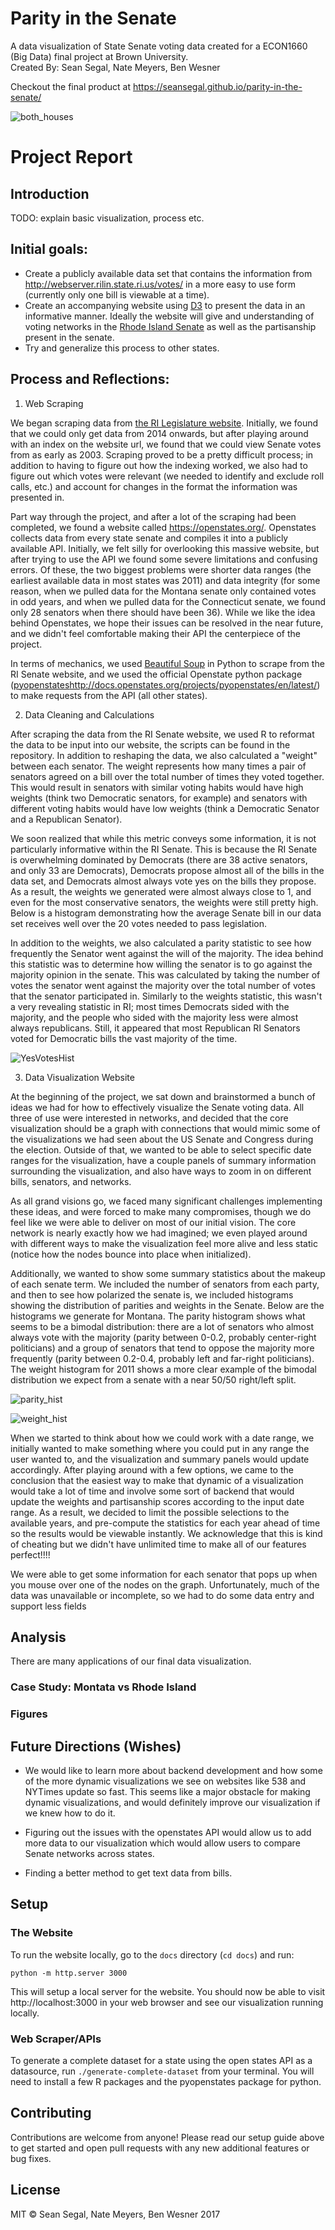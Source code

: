 # Parity in the Senate
A data visualization of State Senate voting data created for a ECON1660 (Big Data)
final project at Brown University.  
Created By: Sean Segal, Nate Meyers, Ben Wesner

Checkout the final product at https://seansegal.github.io/parity-in-the-senate/

![both_houses](https://github.com/seansegal/parity-in-the-senate/blob/master/docs/images/both_houses.png "Both Senate and House")

# Project Report
## Introduction
TODO: explain basic visualization, process etc.

## Initial goals:
- Create a publicly available data set that contains the information from http://webserver.rilin.state.ri.us/votes/ in a more easy to use form (currently only one bill is viewable at a time).
- Create an accompanying website using [D3](https://d3js.org/) to present the data in an informative manner. Ideally the website will give and understanding of voting networks in the [Rhode Island Senate](https://en.wikipedia.org/wiki/Rhode_Island_Senate) as well as the partisanship present in the senate.
- Try and generalize this process to other states.

## Process and Reflections:
1. Web Scraping

We began scraping data from [the RI Legislature website](http://webserver.rilin.state.ri.us/votes/). Initially, we found that we could only get data from 2014 onwards, but after playing around with an index on the website url, we found that we could view Senate votes from as early as 2003. Scraping proved to be a pretty difficult process; in addition to having to figure out how the indexing worked, we also had to figure out which votes were relevant (we needed to identify and exclude roll calls, etc.) and account for changes in the format the information was presented in.

Part way through the project, and after a lot of the scraping had been completed, we found a website called https://openstates.org/. Openstates collects data from every state senate and compiles it into a publicly available API. Initially, we felt silly for overlooking this massive website, but after trying to use the API we found some severe limitations and confusing errors. Of these, the two biggest problems were shorter data ranges (the earliest available data in most states was 2011) and data integrity (for some reason, when we pulled data for the Montana senate only contained votes in odd years, and when we pulled data for the Connecticut senate, we found only 28 senators when there should have been 36). While we like the idea behind Openstates, we hope their issues can be resolved in the near future, and we didn't feel comfortable making their API the centerpiece of the project.

In terms of mechanics, we used [Beautiful Soup](https://www.crummy.com/software/BeautifulSoup/) in Python to scrape from the RI Senate website, and we used the official Openstate python package ([pyopenstates]()http://docs.openstates.org/projects/pyopenstates/en/latest/) to make requests from the API (all other states).

2. Data Cleaning and Calculations

After scraping the data from the RI Senate website, we used R to reformat the data to be input into our website, the scripts can be found in the repository. In addition to reshaping the data, we also calculated a "weight" between each senator. The weight represents how many times a pair of senators agreed on a bill over the total number of times they voted together. This would result in senators with similar voting habits would have high weights (think two Democratic senators, for example) and senators with different voting habits would have low weights (think a Democratic Senator and a Republican Senator).

We soon realized that while this metric conveys some information, it is not particularly informative within the RI Senate. This is because the RI Senate is overwhelming dominated by Democrats (there are 38 active senators, and only 33 are Democrats), Democrats propose almost all of the bills in the data set, and Democrats almost always vote yes on the bills they propose. As a result, the weights we generated were almost always close to 1, and even for the most conservative senators, the weights were still pretty high. Below is a histogram demonstrating how the average Senate bill in our data set receives well over the 20 votes needed to pass legislation.

In addition to the weights, we also calculated a parity statistic to see how frequently the Senator went against the will of the majority. The idea behind this statistic was to determine how willing the senator is to go against the majority opinion in the senate. This was calculated by taking the number of votes the senator went against the majority over the total number of votes that the senator participated in. Similarly to the weights statistic, this wasn't a very revealing statistic in RI; most times Democrats sided with the majority, and the people who sided with the majority less were almost always republicans. Still, it appeared that most Republican RI Senators voted for Democratic bills the vast majority of the time.

![YesVotesHist](https://github.com/seansegal/parity-in-the-senate/blob/master/docs/images/yes_votes_hist.png "Histogram of Yes Votes")

3. Data Visualization Website

At the beginning of the project, we sat down and brainstormed a bunch of ideas we had for how to effectively visualize the Senate voting data. All three of use were interested in networks, and decided that the core visualization should be a graph with connections that would mimic some of the visualizations we had seen about the US Senate and Congress during the election. Outside of that, we wanted to be able to select specific date ranges for the visualization, have a couple panels of summary information surrounding the visualization, and also have ways to zoom in on different bills, senators, and networks.

As all grand visions go, we faced many significant challenges implementing these ideas, and were forced to make many compromises, though we do feel like we were able to deliver on most of our initial vision. The core network is nearly exactly how we had imagined; we even played around with different ways to make the visualization feel more alive and less static (notice how the nodes bounce into place when initialized).

Additionally, we wanted to show some summary statistics about the makeup of each senate term. We included the number of senators from each party, and then to see how polarized the senate is, we included histograms showing the distribution of parities and weights in the Senate. Below are the histograms we generate for Montana. The parity histogram shows what seems to be a bimodal distribution: there are a lot of senators who almost always vote with the majority (parity between 0-0.2, probably center-right politicians) and a group of senators that tend to oppose the majority more frequently (parity between 0.2-0.4, probably left and far-right politicians). The weight histogram for 2011 shows a more clear example of the bimodal distribution we expect from a senate with a near 50/50 right/left split.

![parity_hist](https://github.com/seansegal/parity-in-the-senate/blob/master/docs/images/mt_parity_hist2017.png "Parity Hist")	

![weight_hist](https://github.com/seansegal/parity-in-the-senate/blob/master/docs/images/mt_weight_hist2011.png "Weight Hist")	

When we started to think about how we could work with a date range, we initially wanted to make something where you could put in any range the user wanted to, and the visualization and summary panels would update accordingly. After playing around with a few options, we came to the conclusion that the easiest way to make that dynamic of a visualization would take a lot of time and involve some sort of backend that would update the weights and partisanship scores according to the input date range. As a result, we decided to limit the possible selections to the available years, and pre-compute the statistics for each year ahead of time so the results would be viewable instantly. We acknowledge that this is kind of cheating but we didn't have unlimited time to make all of our features perfect!!!!

We were able to get some information for each senator that pops up when you mouse over one of the nodes on the graph. Unfortunately, much of the data was unavailable or incomplete, so we had to do some data entry and support less fields


## Analysis
There are many applications of our final data visualization.
<!-- TODO -->

### Case Study: Montata vs Rhode Island
<!-- TODO  -->

### Figures
<!-- TODO -->

## Future Directions (Wishes)
- We would like to learn more about backend development and how some of the more dynamic visualizations we see on websites like 538 and NYTimes update so fast. This seems like a major obstacle for making dynamic visualizations, and would definitely improve our visualization if we knew how to do it.

- Figuring out the issues with the openstates API would allow us to add more data to our visualization which would allow users to compare Senate networks across states.

- Finding a better method to get text data from bills.

## Setup

### The Website

To run the website locally, go to the `docs` directory (`cd docs`) and run:

`python -m http.server 3000`

This will setup a local server for the website. You should now be able to visit http://localhost:3000 in your web browser and see our visualization running locally.

### Web Scraper/APIs
To generate a complete dataset for a state using the open states API as a datasource, run `./generate-complete-dataset` from your terminal.
You will need to install a few R packages and the pyopenstates package for python.

## Contributing
Contributions are welcome from anyone! Please read our setup guide above to get started and open pull requests with any new additional features or bug fixes.

## License
MIT © Sean Segal, Nate Meyers, Ben Wesner 2017
